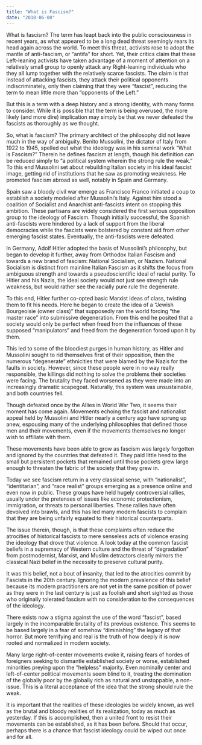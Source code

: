 ```yaml
---
title: "What is Fascism?"
date: "2018-06-08"
---
```


What is fascism? The term has leapt back into the public consciousness in recent years, as what appeared to be a long dead threat seemingly rears its head again across the world. To meet this threat, activists rose to adopt the mantle of anti-fascism, or “antifa” for short. Yet, their critics claim that these Left-leaning activists have taken advantage of a moment of attention on a relatively small group to openly attack any Right-leaning individuals who they all lump together with the relatively scarce fascists. The claim is that instead of attacking fascists, they attack their political opponents indiscriminately, only then claiming that they were “fascist”, reducing the term to mean little more than “opponents of the Left.”

But this is a term with a deep history and a strong identity, with many forms to consider. While it is possible that the term is being overused, the more likely (and more dire) implication may simply be that we never defeated the fascists as thoroughly as we thought.

So, what is fascism? The primary architect of the philosophy did not leave much in the way of ambiguity. Benito Mussolini, the dictator of Italy from 1922 to 1945, spelled out what the ideology was in his seminal work “What is Fascism?” Therein he defines fascism at length, though his definition can be reduced simply to “a political system wherein the strong rule the weak.”  To this end Mussolini set about rebuilding Italian society in his ideal fascist image, getting rid of institutions that he saw as promoting weakness. He promoted fascism abroad as well, notably in Spain and Germany.

Spain saw a bloody civil war emerge as Francisco Franco initiated a coup to establish a society modeled after Mussolini’s Italy. Against him stood a coalition of Socialist and Anarchist anti-fascists intent on stopping this ambition. These partisans are widely considered the first serious opposition group to the ideology of Fascism. Though initially successful, the Spanish anti-fascists were hindered by a lack of support from the liberal democracies while the fascists were bolstered by constant aid from other emerging fascist states. Eventually, the anti-fascists were defeated.

In Germany, Adolf Hitler adopted the basis of Mussolini’s philosophy, but began to develop it further, away from Orthodox Italian Fascism and towards a new brand of fascism: National Socialism, or Nazism. National Socialism is distinct from mainline Italian Fascism as it shifts the focus from ambiguous strength and towards a pseudoscientific ideal of racial purity. To Hitler and his Nazis, the ideal society would not just see strength rule weakness, but would rather see the racially pure rule the degenerate.

To this end, Hitler further co-opted basic Marxist ideas of class, twisting them to fit his needs. Here he began to create the idea of a “Jewish Bourgeoisie (owner class)” that supposedly ran the world forcing “the master race” into submissive degeneration. From this end he posited that a society would only be perfect when freed from the influences of these supposed “manipulators” and freed from the degeneration forced upon it by them.

This led to some of the bloodiest purges in human history, as Hitler and Mussolini sought to rid themselves first of their opposition, then the numerous “degenerate” ethnicities that were blamed by the Nazis for the faults in society. However, since these people were in no way really responsible, the killings did nothing to solve the problems their societies were facing. The brutality they faced worsened as they were made into an increasingly dramatic scapegoat. Naturally, this system was unsustainable, and both countries fell.

Though defeated once by the Allies in World War Two, it seems their moment has come again. Movements echoing the fascist and nationalist appeal held by Mussolini and Hitler nearly a century ago have sprung up anew, espousing many of the underlying philosophies that defined those men and their movements, even if the movements themselves no longer wish to affiliate with them.

These movements have been able to grow as fascism was largely forgotten and ignored by the countries that defeated it. They paid little heed to the small but persistent pockets that remained until those pockets grew large enough to threaten the fabric of the society that they grew in.

Today we see fascism return in a very classical sense, with “nationalist”, “identitarian”, and “race realist” groups emerging as a presence online and even now in public. These groups have held hugely controversial rallies, usually under the pretenses of issues like economic protectionism, immigration, or threats to personal liberties. These rallies have often devolved into brawls, and this has led many modern fascists to complain that they are being unfairly equated to their historical counterparts.

The issue therein, though, is that these complaints often reduce the atrocities of historical fascists to mere senseless acts of violence erasing the ideology that drove that violence. A look today at the common fascist beliefs in a supremacy of Western culture and the threat of “degradation” from postmodernist, Marxist, and Muslim detractors clearly mirrors the classical Nazi belief in the necessity to preserve cultural purity.

It was this belief, not a bout of insanity, that led to the atrocities commit by Fascists in the 20th century. Ignoring the modern prevalence of this belief because its modern practitioners are not yet in the same position of power as they were in the last century is just as foolish and short sighted as those who originally tolerated fascism with no consideration to the consequences of the ideology.

There exists now a stigma against the use of the word “fascist”, based largely in the incomparable brutality of its previous existence. This seems to be based largely in a fear of somehow “diminishing” the legacy of that horror. But more terrifying and real is the truth of how deeply it is now rooted and normalized in modern society.

Many large right-of-center movements evoke it, raising fears of hordes of foreigners seeking to dismantle established society or worse, established minorities preying upon the “helpless” majority. Even nominally center and left-of-center political movements seem blind to it, treating the domination of the globally poor by the globally rich as natural and unstoppable, a non-issue. This is a literal acceptance of the idea that the strong should rule the weak.

It is important that the realities of these ideologies be widely known, as well as the brutal and bloody realities of its realization, today as much as yesterday. If this is accomplished, then a united front to resist their movements can be established, as it has been before. Should that occur, perhaps there is a chance that fascist ideology could be wiped out once and for all.
